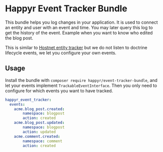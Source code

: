 # Happyr Event Tracker Bundle

This bundle helps you log changes in your application. It is used to connect an entity and user with an event and time.
 You may later query this log to get the history of the event. Example when you want to know who edited the blog post.

This is similar to [Hostnet entity tracker](https://github.com/hostnet/entity-tracker-component) but we do not listen to
doctrine lifecycle events, we let you configure your own events.

## Usage

Install the bundle with `composer require happyr/event-tracker-bundle`, and let your events implement `TrackableEventInterface`.
 Then you only need to configure for which events you want to have tracked.


``` yml
happyr_event_tracker:
  events:
    acme.blog_post.created:
        namespace: blogpost
        action: created
    acme.blog_post.updated:
        namespace: blogpost
        action: updated
    acme.comment.created:
        namespace: comment
        action: created
```
